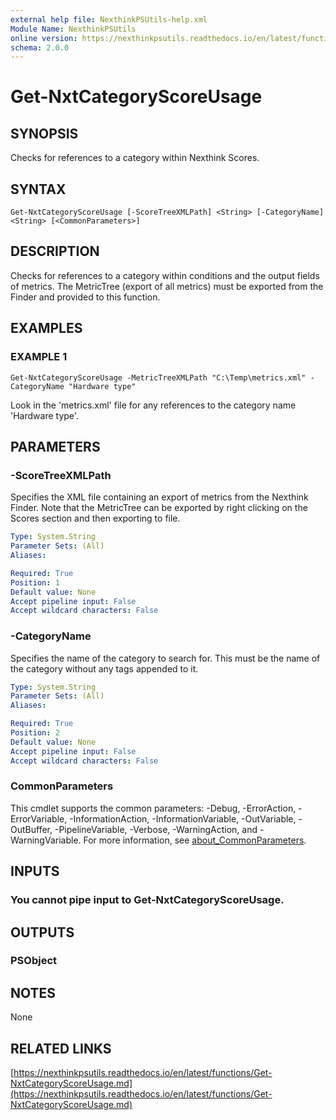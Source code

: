 ```yaml
---
external help file: NexthinkPSUtils-help.xml
Module Name: NexthinkPSUtils
online version: https://nexthinkpsutils.readthedocs.io/en/latest/functions/Get-NxtCategoryScoreUsage.md
schema: 2.0.0
---
```


# Get-NxtCategoryScoreUsage

## SYNOPSIS
Checks for references to a category within Nexthink Scores.

## SYNTAX

```
Get-NxtCategoryScoreUsage [-ScoreTreeXMLPath] <String> [-CategoryName] <String> [<CommonParameters>]
```

## DESCRIPTION
Checks for references to a category within conditions and the output fields of metrics.
The MetricTree (export of all metrics) must be exported from the Finder and provided to this function.

## EXAMPLES

### EXAMPLE 1
```
Get-NxtCategoryScoreUsage -MetricTreeXMLPath "C:\Temp\metrics.xml" -CategoryName "Hardware type"
```

Look in the 'metrics.xml' file for any references to the category name 'Hardware type'.

## PARAMETERS

### -ScoreTreeXMLPath
Specifies the XML file containing an export of metrics from the Nexthink Finder.
Note that the MetricTree can be exported by right clicking on the Scores section and then exporting to file.

```yaml
Type: System.String
Parameter Sets: (All)
Aliases:

Required: True
Position: 1
Default value: None
Accept pipeline input: False
Accept wildcard characters: False
```

### -CategoryName
Specifies the name of the category to search for.
This must be the name of the category without any tags appended to it.

```yaml
Type: System.String
Parameter Sets: (All)
Aliases:

Required: True
Position: 2
Default value: None
Accept pipeline input: False
Accept wildcard characters: False
```

### CommonParameters
This cmdlet supports the common parameters: -Debug, -ErrorAction, -ErrorVariable, -InformationAction, -InformationVariable, -OutVariable, -OutBuffer, -PipelineVariable, -Verbose, -WarningAction, and -WarningVariable. For more information, see [about_CommonParameters](http://go.microsoft.com/fwlink/?LinkID=113216).

## INPUTS

### You cannot pipe input to Get-NxtCategoryScoreUsage.
## OUTPUTS

### PSObject
## NOTES
None

## RELATED LINKS

[https://nexthinkpsutils.readthedocs.io/en/latest/functions/Get-NxtCategoryScoreUsage.md](https://nexthinkpsutils.readthedocs.io/en/latest/functions/Get-NxtCategoryScoreUsage.md)

